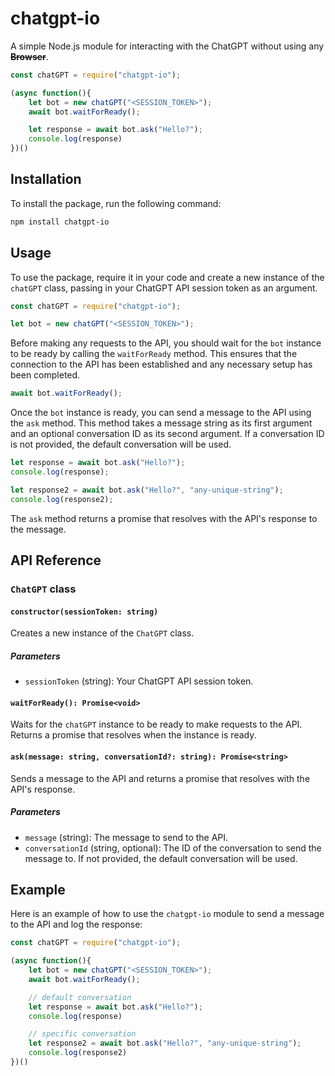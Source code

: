 
# chatgpt-io

A simple Node.js module for interacting with the ChatGPT without using any **~~Browser~~**.
```javascript
const chatGPT = require("chatgpt-io");

(async function(){
    let bot = new chatGPT("<SESSION_TOKEN>");
    await bot.waitForReady();

    let response = await bot.ask("Hello?");
    console.log(response)
})()
```

## Installation

To install the package, run the following command:

```bash
npm install chatgpt-io
``` 

## Usage

To use the package, require it in your code and create a new instance of the `chatGPT` class, passing in your ChatGPT API session token as an argument.

```javascript
const chatGPT = require("chatgpt-io");

let bot = new chatGPT("<SESSION_TOKEN>");
``` 

Before making any requests to the API, you should wait for the `bot` instance to be ready by calling the `waitForReady` method. This ensures that the connection to the API has been established and any necessary setup has been completed.

```javascript
await bot.waitForReady();
``` 

Once the `bot` instance is ready, you can send a message to the API using the `ask` method. This method takes a message string as its first argument and an optional conversation ID as its second argument. If a conversation ID is not provided, the default conversation will be used.

```javascript
let response = await bot.ask("Hello?");
console.log(response);

let response2 = await bot.ask("Hello?", "any-unique-string");
console.log(response2);
```

The `ask` method returns a promise that resolves with the API's response to the message.

## API Reference

### `ChatGPT` class

#### `constructor(sessionToken: string)`

Creates a new instance of the `ChatGPT` class.

##### Parameters

-   `sessionToken` (string): Your ChatGPT API session token.

#### `waitForReady(): Promise<void>`

Waits for the `chatGPT` instance to be ready to make requests to the API. Returns a promise that resolves when the instance is ready.

#### `ask(message: string, conversationId?: string): Promise<string>`

Sends a message to the API and returns a promise that resolves with the API's response.

##### Parameters

-   `message` (string): The message to send to the API.
-   `conversationId` (string, optional): The ID of the conversation to send the message to. If not provided, the default conversation will be used.

## Example

Here is an example of how to use the `chatgpt-io` module to send a message to the API and log the response:

```javascript
const chatGPT = require("chatgpt-io");

(async function(){
    let bot = new chatGPT("<SESSION_TOKEN>");
    await bot.waitForReady();

    // default conversation
    let response = await bot.ask("Hello?");
    console.log(response)

    // specific conversation
    let response2 = await bot.ask("Hello?", "any-unique-string");
    console.log(response2)
})()
```
